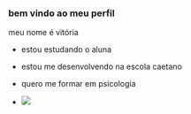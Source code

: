 ### bem vindo ao meu perfil

meu nome é vitória

- estou estudando o aluna
- estou me desenvolvendo na escola caetano
- quero me formar em psicologia

- ![](https://media1.tenor.com/m/eO-C5L1ZkOoAAAAC/yoda-star-wars.gif)
